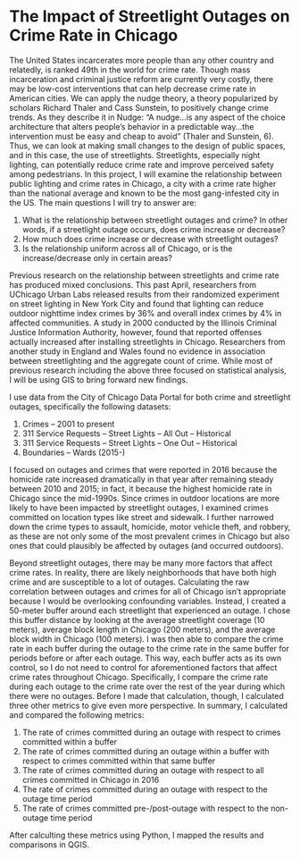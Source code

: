 # The Impact of Streetlight Outages on Crime Rate in Chicago 

The United States incarcerates more people than any other country and relatedly, is ranked 49th in the world for crime rate. Though mass incarceration and criminal justice reform are currently very costly, there may be low-cost interventions that can help decrease crime rate in American cities. We can apply the nudge theory, a theory popularized by scholars Richard Thaler and Cass Sunstein, to positively change crime trends. As they describe it in Nudge: “A nudge…is any aspect of the choice architecture that alters people’s behavior in a predictable way…the intervention must be easy and cheap to avoid” (Thaler and Sunstein, 6). Thus, we can look at making small changes to the design of public spaces, and in this case, the use of streetlights. Streetlights, especially night lighting, can potentially reduce crime rate and improve perceived safety among pedestrians. In this project, I will examine the relationship between public lighting and crime rates in Chicago, a city with a crime rate higher than the national average and known to be the most gang-infested city in the US. The main questions I will try to answer are:

1.	What is the relationship between streetlight outages and crime? In other words, if a streetlight outage occurs, does crime increase or decrease?
2.	How much does crime increase or decrease with streetlight outages?
3.	Is the relationship uniform across all of Chicago, or is the increase/decrease only in certain areas? 

Previous research on the relationship between streetlights and crime rate has produced mixed conclusions. This past April, researchers from UChicago Urban Labs released results from their randomized experiment on street lighting in New York City and found that lighting can reduce outdoor nighttime index crimes by 36% and overall index crimes by 4% in affected communities. A study in 2000 conducted by the Illinois Criminal Justice Information Authority, however, found that reported offenses actually increased after installing streetlights in Chicago. Researchers from another study in England and Wales found no evidence in association between streetlighting and the aggregate count of crime. While most of previous research including the above three focused on statistical analysis, I will be using GIS to bring forward new findings.

I use data from the City of Chicago Data Portal for both crime and streetlight outages, specifically the following datasets:
1. Crimes – 2001 to present
2. 311 Service Requests – Street Lights – All Out – Historical
3. 311 Service Requests – Street Lights – One Out – Historical
4.	Boundaries – Wards (2015-)

I focused on outages and crimes that were reported in 2016 because the homicide rate increased dramatically in that year after remaining steady between 2010 and 2015; in fact, it because the highest homicide rate in Chicago since the mid-1990s. Since crimes in outdoor locations are more likely to have been impacted by streetlight outages, I examined crimes committed on location types like street and sidewalk. I further narrowed down the crime types to assault, homicide, motor vehicle theft, and robbery, as these are not only some of the most prevalent crimes in Chicago but also ones that could plausibly be affected by outages (and occurred outdoors). 

Beyond streetlight outages, there may be many more factors that affect crime rates. In reality, there are likely neighborhoods that have both high crime and are susceptible to a lot of outages. Calculating the raw correlation between outages and crimes for all of Chicago isn’t appropriate because I would be overlooking confounding variables. Instead, I created a 50-meter buffer around each streetlight that experienced an outage. I chose this buffer distance by looking at the average streetlight coverage (10 meters), average block length in Chicago (200 meters), and the average block width in Chicago (100 meters). I was then able to compare the crime rate in each buffer during the outage to the crime rate in the same buffer for periods before or after each outage. This way, each buffer acts as its own control, so I do not need to control for aforementioned factors that affect crime rates throughout Chicago. Specifically, I compare the crime rate during each outage to the crime rate over the rest of the year during which there were no outages. Before I made that calculation, though, I calculated three other metrics to give even more perspective. In summary, I calculated and compared the following metrics:
1)	The rate of crimes committed during an outage with respect to crimes committed within a buffer 
2)	The rate of crimes committed during an outage within a buffer with respect to crimes committed within that same buffer
3)	The rate of crimes committed during an outage with respect to all crimes committed in Chicago in 2016
4)	The rate of crimes committed during an outage with respect to the outage time period
5)	The rate of crimes committed pre-/post-outage with respect to the non-outage time period

After calculting these metrics using Python, I mapped the results and comparisons in QGIS. 
